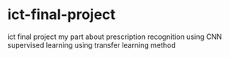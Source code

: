# ict-final-project
ict final project my part
about prescription recognition using CNN
supervised learning using transfer learning method
